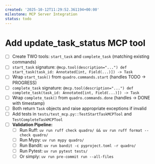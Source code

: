 ```yaml
---
created: '2025-10-12T11:29:52.361194+00:00'
milestone: MCP Server Integration
status: todo
---
```


# Add update_task_status MCP tool

- [ ] Create TWO tools: `start_task` and `complete_task` (matching existing commands)
- [ ] `start_task` signature: `@mcp.tool(description="...") def start_task(task_id: Annotated[int, Field(...)]) -> Task`
- [ ] Wrap `start_task()` from `quadro.commands.start` (handles TODO → PROGRESS)
- [ ] `complete_task` signature: `@mcp.tool(description="...") def complete_task(task_id: Annotated[int, Field(...)]) -> Task`
- [ ] Wrap `complete_task()` from `quadro.commands.done` (handles → DONE with timestamp)
- [ ] Both return `Task` objects and raise appropriate exceptions if invalid
- [ ] Add tests in `tests/test_mcp.py::TestStartTaskMCPTool` and `TestCompleteTaskMCPTool`
- [ ] **Validation Pipeline:**
  - [ ] Run Ruff: `uv run ruff check quadro/ && uv run ruff format --check quadro/`
  - [ ] Run Mypy: `uv run mypy quadro/`
  - [ ] Run Bandit: `uv run bandit -c pyproject.toml -r quadro/`
  - [ ] Run Pytest: `uv run pytest tests/`
  - [ ] Or simply: `uv run pre-commit run --all-files`
